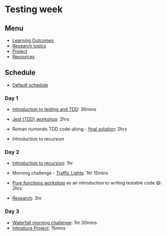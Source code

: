 # Testing week

## Menu

- [Learning Outcomes](./learning-outcomes.md)
- [Research topics](./research-afternoon.md)
- [Project](./project)
- [Resources](./resources)

## Schedule

- [Default schedule](../schedules/default.md)

### Day 1

- [Introduction to testing and TDD](https://github.com/FACN8/testing-tdd-intro): 30mins

- [Jest (TDD) workshop](https://github.com/FACN8/fizzbuzz): 2hrs

- Roman numerals TDD code-along - [final solution](https://github.com/FACN8/roman-numeral-tdd-codealong): 2hrs

- Introduction to recursion

### Day 2

- [Introduction to recursion](https://github.com/WebAhead/mc-recursion): 1hr

- Morning challenge - [Traffic Lights](https://github.com/foundersandcoders/morning-challenge-traffic-lights): 1hr 15mins

- [Pure functions workshop](https://github.com/FACN8/ws-pure-functions-easy-testing) as an introduction to writing testable code :smile:: 2hrs

- [Research](./research-afternoon.md): 3hr


### Day 3

- [Waterfall morning challenge](https://github.com/foundersandcoders/mc-waterfall-chaser): 1hr 30mins
- [Introduce Project](./project): 15mins
